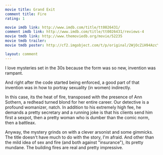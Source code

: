 ```yaml
---
movie title: Grand Exit
comment title: Fire
rating: 1

movie imdb link: http://www.imdb.com/title/tt0026431/
comment imdb link: http://www.imdb.com/title/tt0026431/reviews-4
movie tmdb link: http://www.themoviedb.org/movie/52235
movie tmdb trailer: 
movie tmdb poster: http://cf2.imgobject.com/t/p/original/2WjOcZiH94AzcYFKguUTeNj1uV9.jpg

layout: comment
---
```


I love mysteries set in the 30s because the form was so new, invention was rampant.

And right after the code started being enforced, a good part of that invention was in how to portray sexuality (in women) indirectly.

In this case, its the heat of fire, transposed with the presence of Ann Sothern, a redhead turned blond for her entire career. Our detective is a profound womanizer, natch. In addition to his extremely high fee, he demands a pretty secretary and a running joke is that his clients send him first a sexpot, then a pretty woman who is dumber than the comic norm, then a battleax.

Anyway, the mystery grinds on with a clever arsonist and some gimmicks. The title doesn't have much to do with the story, I'm afraid. And other than the mild idea of sex and fire (and both against "insurance"), its pretty mundane. The building fires are real and pretty impressive.